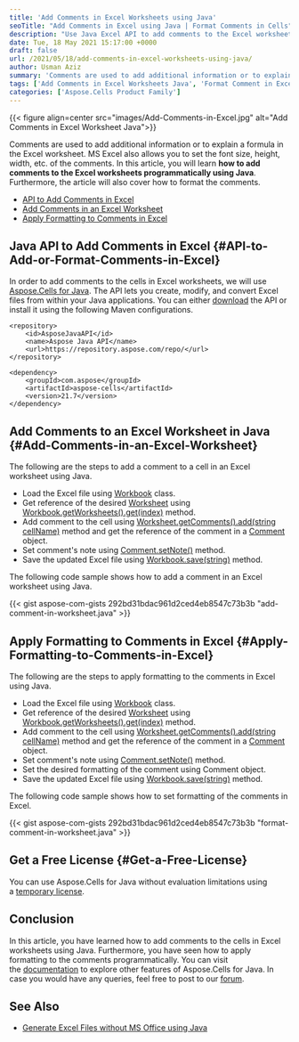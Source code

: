```yaml
---
title: 'Add Comments in Excel Worksheets using Java'
seoTitle: "Add Comments in Excel using Java | Format Comments in Cells"
description: "Use Java Excel API to add comments to the Excel worksheets using Java. Format the cell comments in Excel worksheets programmatically using Java."
date: Tue, 18 May 2021 15:17:00 +0000
draft: false
url: /2021/05/18/add-comments-in-excel-worksheets-using-java/
author: Usman Aziz
summary: 'Comments are used to add additional information or to explain a formula in the Excel worksheet. MS Excel also allows you to set the font size, height, width, etc. of the comments. In this article, you will learn **how to add comments to the Excel worksheets programmatically using Java**. Furthermore, the article will also cover how to format the comments.'
tags: ['Add Comments in Excel Worksheets Java', 'Format Comment in Excel Java', 'Java Excel API']
categories: ['Aspose.Cells Product Family']
---
```




{{< figure align=center src="images/Add-Comments-in-Excel.jpg" alt="Add Comments in Excel Worksheet Java">}}


Comments are used to add additional information or to explain a formula in the Excel worksheet. MS Excel also allows you to set the font size, height, width, etc. of the comments. In this article, you will learn **how to add comments to the Excel worksheets programmatically using Java**. Furthermore, the article will also cover how to format the comments.

*   [API to Add Comments in Excel][1]
*   [Add Comments in an Excel Worksheet][2]
*   [Apply Formatting to Comments in Excel][3]

## Java API to Add Comments in Excel {#API-to-Add-or-Format-Comments-in-Excel}

In order to add comments to the cells in Excel worksheets, we will use [Aspose.Cells for Java][4]. The API lets you create, modify, and convert Excel files from within your Java applications. You can either [download][5] the API or install it using the following Maven configurations.

```
<repository>
    <id>AsposeJavaAPI</id>
    <name>Aspose Java API</name>
    <url>https://repository.aspose.com/repo/</url>
</repository>
```
```
<dependency>
    <groupId>com.aspose</groupId>
    <artifactId>aspose-cells</artifactId>
    <version>21.7</version>
</dependency>
```

## Add Comments to an Excel Worksheet in Java {#Add-Comments-in-an-Excel-Worksheet}

The following are the steps to add a comment to a cell in an Excel worksheet using Java.

*   Load the Excel file using [Workbook][6] class.
*   Get reference of the desired [Worksheet][7] using [Workbook.getWorksheets().get(index)][8] method.
*   Add comment to the cell using [Worksheet.getComments().add(string cellName)][9] method and get the reference of the comment in a [Comment][10] object.
*   Set comment's note using [Comment.setNote()][11] method.
*   Save the updated Excel file using [Workbook.save(string)][12] method.

The following code sample shows how to add a comment in an Excel worksheet using Java.

{{< gist aspose-com-gists 292bd31bdac961d2ced4eb8547c73b3b "add-comment-in-worksheet.java" >}}

## Apply Formatting to Comments in Excel {#Apply-Formatting-to-Comments-in-Excel}

The following are the steps to apply formatting to the comments in Excel using Java.

*   Load the Excel file using [Workbook][13] class.
*   Get reference of the desired [Worksheet][14] using [Workbook.getWorksheets().get(index)][15] method.
*   Add comment to the cell using [Worksheet.getComments().add(string cellName)][16] method and get the reference of the comment in a [Comment][17] object.
*   Set comment's note using [Comment.setNote()][18] method.
*   Set the desired formatting of the comment using Comment object.
*   Save the updated Excel file using [Workbook.save(string)][19] method.

The following code sample shows how to set formatting of the comments in Excel.

{{< gist aspose-com-gists 292bd31bdac961d2ced4eb8547c73b3b "format-comment-in-worksheet.java" >}}

## Get a Free License {#Get-a-Free-License}

You can use Aspose.Cells for Java without evaluation limitations using a [temporary license][20].

## Conclusion

In this article, you have learned how to add comments to the cells in Excel worksheets using Java. Furthermore, you have seen how to apply formatting to the comments programmatically. You can visit the [documentation][21] to explore other features of Aspose.Cells for Java. In case you would have any queries, feel free to post to our [forum][22].

## See Also

*   [Generate Excel Files without MS Office using Java][23]




[1]: #API-to-Add-or-Format-Comments-in-Excel
[2]: #Add-Comments-in-an-Excel-Worksheet
[3]: #Apply-Formatting-to-Comments-in-Excel
[4]: https://products.aspose.com/cells/java
[5]: https://downloads.aspose.com/cells/java
[6]: https://apireference.aspose.com/cells/java/com.aspose.cells/Workbook
[7]: https://apireference.aspose.com/cells/java/com.aspose.cells/Worksheet
[8]: https://apireference.aspose.com/cells/java/com.aspose.cells/worksheetcollection#Item%20(int)
[9]: https://apireference.aspose.com/cells/java/com.aspose.cells/commentcollection#add(java.lang.String)
[10]: https://apireference.aspose.com/cells/java/com.aspose.cells/Comment
[11]: https://apireference.aspose.com/cells/java/com.aspose.cells/comment#Note
[12]: https://apireference.aspose.com/cells/java/com.aspose.cells/workbook#save(java.lang.String)
[13]: https://apireference.aspose.com/cells/java/com.aspose.cells/Workbook
[14]: https://apireference.aspose.com/cells/java/com.aspose.cells/Worksheet
[15]: https://apireference.aspose.com/cells/java/com.aspose.cells/worksheetcollection#Item%20(int)
[16]: https://apireference.aspose.com/cells/java/com.aspose.cells/commentcollection#add(java.lang.String)
[17]: https://apireference.aspose.com/cells/java/com.aspose.cells/Comment
[18]: https://apireference.aspose.com/cells/java/com.aspose.cells/comment#Note
[19]: https://apireference.aspose.com/cells/java/com.aspose.cells/workbook#save(java.lang.String)
[20]: https://purchase.aspose.com/temporary-license
[21]: https://docs.aspose.com/cells/java
[22]: https://forum.aspose.com/
[23]: https://blog.aspose.com/2020/10/13/create-excel-xlsx-xls-using-java-without-ms-office/





